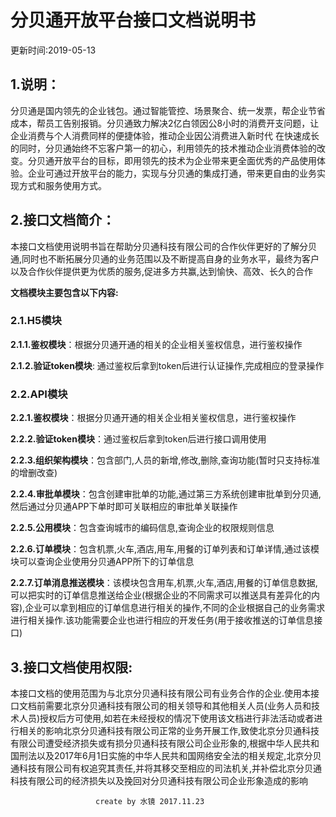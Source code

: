 # **分贝通开放平台接口文档说明书**

更新时间:2019-05-13

## 1.说明：

分贝通是国内领先的企业钱包。通过智能管控、场景聚合、统一发票，帮企业节省成本，帮员工告别报销。分贝通致力解决2亿白领因公8小时的消费开支问题，让企业消费与个人消费同样的便捷体验，推动企业因公消费进入新时代
在快速成长的同时，分贝通始终不忘客户第一的初心，利用领先的技术推动企业消费体验的改变。分贝通开放平台的目标，即用领先的技术为企业带来更全面优秀的产品使用体验。企业可通过开放平台的能力，实现与分贝通的集成打通，带来更自由的业务实现方式和服务使用方式。

## 2.接口文档简介：

本接口文档使用说明书旨在帮助分贝通科技有限公司的合作伙伴更好的了解分贝通,同时也不断拓展分贝通的业务范围以及不断提高自身的业务水平，最终为客户以及合作伙伴提供更为优质的服务,促进多方共赢,达到愉快、高效、长久的合作  

**文档模块主要包含以下内容:**  

### 2.1.H5模块  

**2.1.1.鉴权模块**：根据分贝通开通的相关的企业相关鉴权信息，进行鉴权操作  

**2.1.2.验证token模块**: 通过鉴权后拿到token后进行认证操作,完成相应的登录操作  

### 2.2.API模块  

 **2.2.1.鉴权模块**：根据分贝通开通的相关企业相关鉴权信息，进行鉴权操作  

 **2.2.2.验证token模块**：通过鉴权后拿到token后进行接口调用使用  

**2.2.3.组织架构模块**：包含部门,人员的新增,修改,删除,查询功能(暂时只支持标准的增删改查)  

**2.2.4.审批单模块**：包含创建审批单的功能,通过第三方系统创建审批单到分贝通,然后通过分贝通APP下单时即可关联相应的审批单关联操作  

**2.2.5.公用模块**：包含查询城市的编码信息,查询企业的权限规则信息  

**2.2.6.订单模块**：包含机票,火车,酒店,用车,用餐的订单列表和订单详情,通过该模块可以查询企业使用分贝通APP所下的订单信息  

**2.2.7.订单消息推送模块**：该模块包含用车,机票,火车,酒店,用餐的订单信息数据,可以把实时的订单信息推送给企业(根据企业的不同需求可以推送具有差异化的内容),企业可以拿到相应的订单信息进行相关的操作,不同的企业根据自己的业务需求进行相关操作.该功能需要企业也进行相应的开发任务(用于接收推送的订单信息接口)  

## 3.接口文档使用权限:

本接口文档的使用范围为与北京分贝通科技有限公司有业务合作的企业.使用本接口文档前需要北京分贝通科技有限公司的相关领导和其他相关人员(业务人员和技术人员)授权后方可使用,如若在未经授权的情况下使用该文档进行非法活动或者进行相关的影响北京分贝通科技有限公司正常的业务开展工作,致使北京分贝通科技有限公司遭受经济损失或有损分贝通科技有限公司企业形象的,根据中华人民共和国刑法以及2017年6月1日实施的中华人民共和国网络安全法的相关规定,北京分贝通科技有限公司有权追究其责任,并将其移交至相应的司法机关,并补偿北京分贝通科技有限公司的经济损失以及挽回对分贝通科技有限公司企业形象造成的影响

                       create by 水镜 2017.11.23